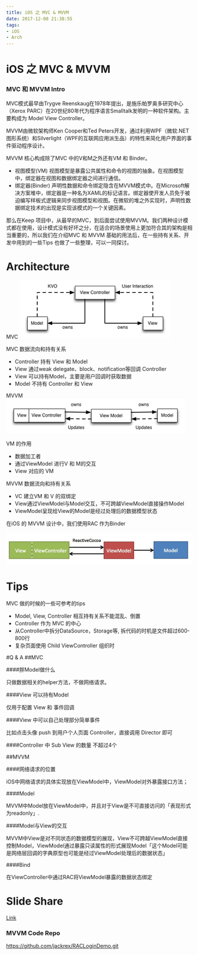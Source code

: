 ```yaml
---
title: iOS 之 MVC & MVVM
date: 2017-12-08 21:38:55
tags:
- iOS
- Arch
---
```


# iOS 之 MVC & MVVM

### MVC 和 MVVM Intro

MVC模式最早由Trygve Reenskaug在1978年提出，是施乐帕罗奥多研究中心（Xerox PARC）在20世纪80年代为程序语言Smalltalk发明的一种软件架构。主要构成为 Model View Controller。

MVVM由微软架构师Ken Cooper和Ted Peters开发，通过利用WPF（微软.NET图形系统）和Silverlight（WPF的互联网应用派生品）的特性来简化用户界面的事件驱动程序设计。

MVVM 核心构成除了MVC 中的V和M之外还有VM 和 Binder。

- 视图模型(VM)
视图模型是暴露公共属性和命令的视图的抽象。在视图模型中，绑定器在视图和数据绑定器之间进行通信。
- 绑定器(Binder)
声明性数据和命令绑定隐含在MVVM模式中。在Microsoft解决方案堆中，绑定器是一种名为XAML的标记语言。绑定器使开发人员免于被迫编写样板式逻辑来同步视图模型和视图。在微软的堆之外实现时，声明性数据绑定技术的出现是实现该模式的一个关键因素。

那么在Keep 项目中，从最早的MVC，到后面尝试使用MVVM。我们两种设计模式都在使用，设计模式没有好坏之分，在适合的场景使用上更加符合其的架构是相当重要的，所以我们在介绍MVC 和 MVVM 基础的用法后，在一些持有关系、开发中用到的一些Tips 也做了一些整理，可以一同探讨。

# Architecture
MVC 
![](../images/mvc1.png)

MVC 数据流向和持有关系

- Controller 持有 View 和 Model
- View 通过weak delegate、block、notification等回调 Controller 
- View 可以持有Model，主要是用户回调时获取数据
- Model 不持有 Controller 和 View



MVVM
![](../images/mvvm1.png)

VM 的作用 
- 数据加工者
- 通过ViewModel 进行V 和 M的交互
- View 对应的 VM

MVVM 数据流向和持有关系

- VC 建立VM 和 V 的双绑定
- View通过ViewModel与Model交互，不可跨越ViewModel直接操作Model
- ViewModel呈现给View的Model是经过处理后的数据模型状态


在iOS 的 MVVM 设计中，我们使用RAC 作为Binder

![](../images/mvvm2.jpg)




# Tips
MVC 做的时候的一些可参考的tips
- Model, View, Controller 相互持有关系不能混乱、倒置
- Controller 作为 MVC 的中心
- 从Controller中拆分DataSource，Storage等, 拆代码的时机是文件超过600-800行
- 复杂页面使用 Child ViewController 组织时



#Q & A
##MVC 

####胖Model做什么
 
只做数据相关的helper方法，不做网络请求。

####View 可以持有Model

仅用于配置 View 和 事件回调

####View 中可以自己处理部分简单事件

比如点击头像 push 到用户个人页面 Controller，直接调用 Director 即可

####Controller 中 Sub View 的数量
不超过4个

##MVVM

####网络请求的位置

iOS中网络请求的具体实现放在ViewModel中，ViewModel对外暴露接口方法；

####Model

MVVM中Model放在ViewModel中，并且对于View是不可直接访问的「表现形式为readonly」.

####Model与View的交互

MVVM中View是对不同状态的数据模型的展现，View不可跨越ViewModel直接控制Model，ViewModel通过暴露只读属性的形式展现Model「这个Model可能是网络层回调的字典原型也可能是经过ViewModel处理后的数据状态」

####Bind

在ViewController中通过RAC将ViewModel暴露的数据状态绑定



# Slide Share
[Link
](https://docs.google.com/presentation/d/1qsb8sVVGJijKqiwP_owfnzwpYwgzPFW-cvHX2Dotz-M/edit?usp=sharing)

### MVVM Code Repo
[https://github.com/jackrex/RACLoginDemo.git
](https://github.com/jackrex/RACLoginDemo.git)